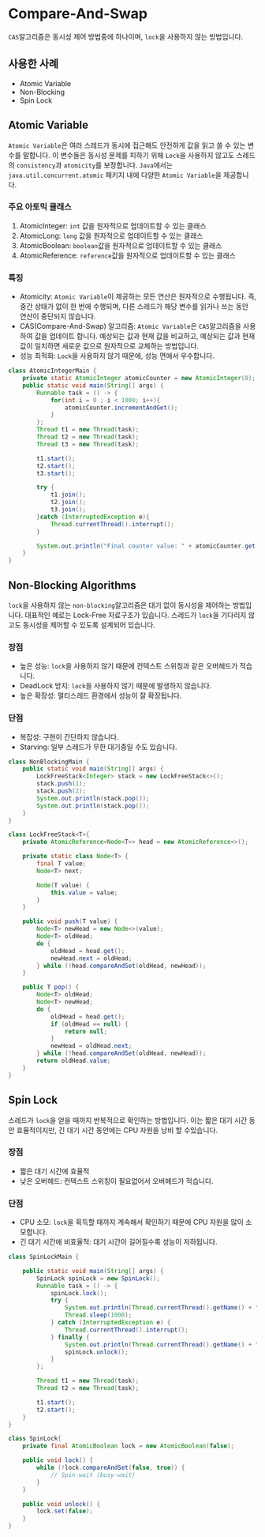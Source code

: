 # Compare-And-Swap 
`CAS`알고리즘은 동시성 제어 방법중에 하나이며, `lock`을 사용하지 않는 방법입니다.

## 사용한 사례
* Atomic Variable
* Non-Blocking
* Spin Lock

## Atomic Variable
`Atomic Variable`은 여러 스레드가 동시에 접근해도 안전하게 값을 읽고 쓸 수 있는 변수를 말합니다.
이 변수들은 동시성 문제를 피하기 위해 `Lock`을 사용하지 않고도 스레드의 `consistency`과 `atomicity`를 보장합니다.
`Java`에서는 `java.util.concurrent.atomic` 패키지 내에 다양한 `Atomic Variable`을 제공합니다.

### 주요 아토믹 클래스
1. AtomicInteger: `int` 값을 원자적으로 업데이트할 수 있는 클래스
2. AtomicLong: `long` 값을 원자적으로 업데이트할 수 있는 클래스
3. AtomicBoolean: `boolean`값을 원자적으로 업데이트할 수 있는 클래스
4. AtomicReference: `reference`값을 원자적으로 업데이트할 수 있는 클래스

### 특징
* Atomicity: `Atomic Variable`이 제공하는 모든 연산은 원자적으로 수행됩니다. 즉, 중간 상태가 없이 한 번에 수행되며, 다른 스레드가 해당 변수를 읽거나 쓰는 동안 연산이 중단되지 않습니다.
* CAS(Compare-And-Swap) 알고리즘: `Atomic Variable`은 `CAS`알고리즘을 사용하여 값을 업데이트 합니다. 예상되는 값과 현재 값을 비교하고, 예상되는 값과 현재 값이 일치하면 새로운 값으로 원자적으로 교체하는 방법입니다.
* 성능 최적화: `Lock`을 사용하지 않기 때문에, 성능 면에서 우수합니다.

```java
class AtomicIntegerMain {
    private static AtomicInteger atomicCounter = new AtomicInteger(0);
    public static void main(String[] args) {
        Runnable task = () -> {
            for(int i = 0 ; i < 1000; i++){
                atomicCounter.incrementAndGet();
            }
        };
        Thread t1 = new Thread(task);
        Thread t2 = new Thread(task);
        Thread t3 = new Thread(task);

        t1.start();
        t2.start();
        t3.start();

        try {
            t1.join();
            t2.join();
            t3.join();
        }catch (InterruptedException e){
            Thread.currentThread().interrupt();
        }

        System.out.println("Final counter value: " + atomicCounter.get());
    }
}
```

## Non-Blocking Algorithms
`lock`을 사용하지 않는 `non-blocking`알고리즘은 대기 없이 동시성을 제어하는 방법입니다. 대표적인 예로는 Lock-Free 자료구조가 있습니다. 스레드가 `lock`을 기다리지 않고도 동시성을 제어할 수 있도록 설계되어 있습니다.

### 장점
* 높은 성능: `lock`을 사용하지 않기 때문에 컨텍스트 스위칭과 같은 오버헤드가 적습니다.
* DeadLock 방지: `lock`을 사용하지 않기 때문에 발생하지 않습니다.
* 높은 확장성: 멀티스레드 환경에서 성능이 잘 확장됩니다.

### 단점
* 복잡성: 구현이 간단하지 않습니다.
* Starving: 일부 스레드가 무한 대기중일 수도 있습니다.

```java
class NonBlockingMain {
    public static void main(String[] args) {
        LockFreeStack<Integer> stack = new LockFreeStack<>();
        stack.push(1);
        stack.push(2);
        System.out.println(stack.pop());
        System.out.println(stack.pop());
    }
}

class LockFreeStack<T>{
    private AtomicReference<Node<T>> head = new AtomicReference<>();

    private static class Node<T> {
        final T value;
        Node<T> next;

        Node(T value) {
            this.value = value;
        }
    }

    public void push(T value) {
        Node<T> newHead = new Node<>(value);
        Node<T> oldHead;
        do {
            oldHead = head.get();
            newHead.next = oldHead;
        } while (!head.compareAndSet(oldHead, newHead));
    }

    public T pop() {
        Node<T> oldHead;
        Node<T> newHead;
        do {
            oldHead = head.get();
            if (oldHead == null) {
                return null;
            }
            newHead = oldHead.next;
        } while (!head.compareAndSet(oldHead, newHead));
        return oldHead.value;
    }
}
```

## Spin Lock
스레드가 `lock`을 얻을 때까지 반복적으로 확인하는 방법입니다. 이는 짧은 대기 시간 동안 효율적이지만, 긴 대기 시간 동안에는 CPU 자원을 낭비 할 수있습니다.

### 장점
* 짧은 대기 시간에 효율적
* 낮은 오버헤드: 컨텍스트 스위칭이 필요없어서 오버헤드가 적습니다.

### 단점
* CPU 소모: `lock`을 획득할 때까지 계속해서 확인하기 때문에 CPU 자원을 많이 소모합니다.
* 긴 대기 시간에 비효율적: 대기 시간이 길어질수록 성능이 저하됩니다.

```java
class SpinLockMain {

    public static void main(String[] args) {
        SpinLock spinLock = new SpinLock();
        Runnable task = () -> {
            spinLock.lock();
            try {
                System.out.println(Thread.currentThread().getName() + " acquired the lock");
                Thread.sleep(1000);
            } catch (InterruptedException e) {
                Thread.currentThread().interrupt();
            } finally {
                System.out.println(Thread.currentThread().getName() + " released the lock");
                spinLock.unlock();
            }
        };

        Thread t1 = new Thread(task);
        Thread t2 = new Thread(task);

        t1.start();
        t2.start();
    }
}

class SpinLock{
    private final AtomicBoolean lock = new AtomicBoolean(false);

    public void lock() {
        while (!lock.compareAndSet(false, true)) {
            // Spin-wait (busy-wait)
        }
    }

    public void unlock() {
        lock.set(false);
    }
}
```
